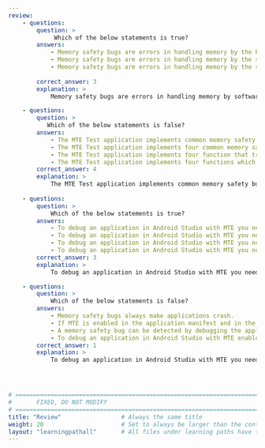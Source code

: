 ```yaml
---
review:
    - questions:
        question: >
             Which of the below statements is true?
        answers:
            - Memory safety bugs are errors in handling memory by the hardware. Although important, they are not very common in the Android codebase.
            - Memory safety bugs are errors in handling memory by the software. Although important, they are not very common in the Android codebase.
            - Memory safety bugs are errors in handling memory by the software. They are important and very common in the Android codebase.
            
        correct_answer: 3                    
        explanation: >
            Memory safety bugs are errors in handling memory by software. Memory safety bugs are the most common issue in the Android codebases. They account for over 70% of high severity security vulnerabilities and for millions of user-visible crashes.

    - questions:
        question: >
           Which of the below statements is false?
        answers:
            - The MTE Test application implements common memory safety bugs.
            - The MTE Test application implements four common memory safety bugs.
            - The MTE Test application implements four function that trigger memory safety bugs.
            - The MTE Test application implements four functions which are common in the Android codebase.
        correct_answer: 4                   
        explanation: >
            The MTE Test application implements common memory safety bugs. It implements four common memory safety bugs using four functions. Each funtion triggers a memory safety bug.
               
    - questions:
        question: >
            Which of the below statements is true?
        answers:
            - To debug an application in Android Studio with MTE you need to enable MTE in the phone settings.
            - To debug an application in Android Studio with MTE you need to enable MTE in the Android manifest.
            - To debug an application in Android Studio with MTE you need to enable MTE in the Android settings and in the Android manifest.
            - To debug an application in Android Studio with MTE you need to launch Android Studio with the device connected.
        correct_answer: 3          
        explanation: >
            To debug an application in Android Studio with MTE you need to enable MTE in the Android manifest by assigning to *memTagMode* attribute any of the values: *sync*, *async*, or *asymm*. Neverteless, this is not enough. MTE also must be enabled in *System-> Developer options-> Memory tagging Extension*.

    - questions:
        question: >
            Which of the below statements is false?
        answers:
            - Memory safety bugs always make applications crash.
            - If MTE is enabled in the application manifest and in the phone settings, a memory safety bug always makes the application crash.
            - A memory safety bug can be detected by debugging the application in Android Studio with MTE enabled in the application manifest and in the phone settings.
            - To debug an application in Android Studio with MTE enabled requires to have the device connected and recognized by Android Studio.
        correct_answer: 1          
        explanation: >
            To debug an application in Android Studio with MTE you need to enable MTE in the phone settings and in the Android manifest by assigning to *memTagMode* attribute any of the values: *sync*, *async*, or *asymm*. If we connect a device to Android Studio and it is recognized, an application running in debug mode with a memory safety bug will crash and Android Studio will show the line of code that triggers the memory bug. 




# ================================================================================
#       FIXED, DO NOT MODIFY
# ================================================================================
title: "Review"                 # Always the same title
weight: 20                      # Set to always be larger than the content in this path
layout: "learningpathall"       # All files under learning paths have this same wrapper
---
```

